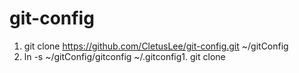 git-config
==========

1. git clone https://github.com/CletusLee/git-config.git ~/gitConfig
2. ln -s ~/gitConfig/gitconfig ~/.gitconfig1. git clone
